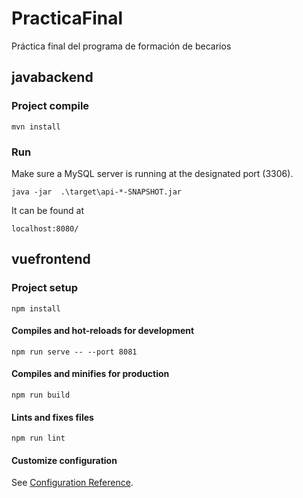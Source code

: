 # PracticaFinal
Práctica final del programa de formación de becarios

## javabackend

### Project compile
```
mvn install
```

### Run
Make sure a MySQL server is running at the designated port (3306).
```
java -jar  .\target\api-*-SNAPSHOT.jar
```
It can be found at
```
localhost:8080/
```

## vuefrontend

### Project setup
```
npm install
```

#### Compiles and hot-reloads for development
```
npm run serve -- --port 8081
```

#### Compiles and minifies for production
```
npm run build
```

#### Lints and fixes files
```
npm run lint
```

#### Customize configuration
See [Configuration Reference](https://cli.vuejs.org/config/).
